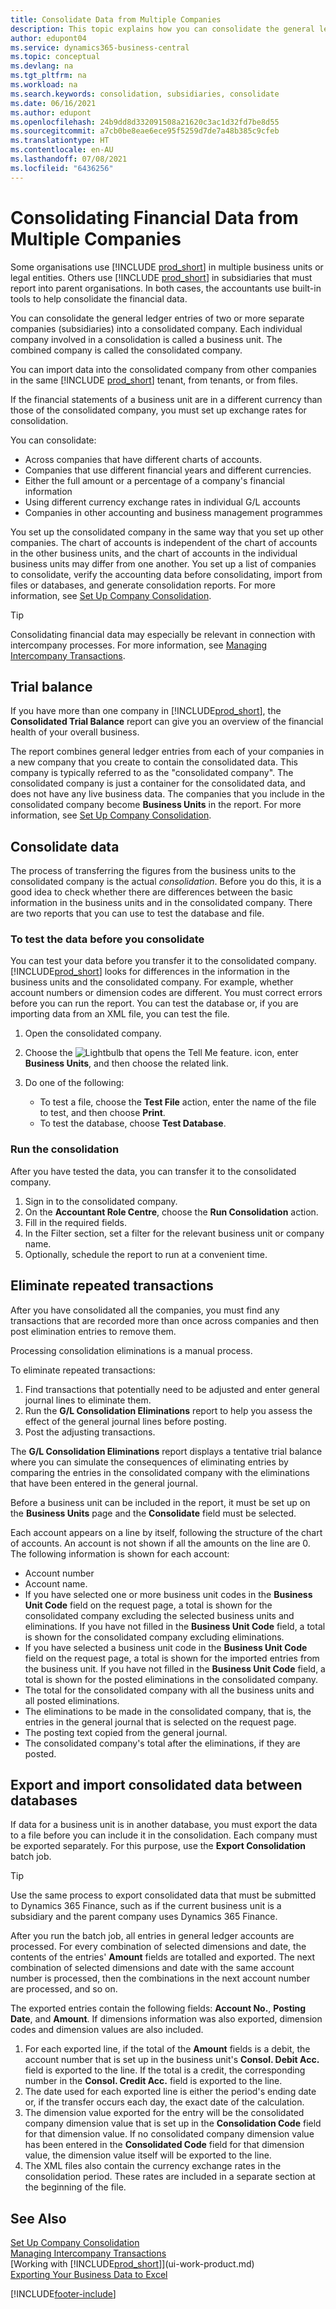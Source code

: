 ```yaml
---
title: Consolidate Data from Multiple Companies
description: This topic explains how you can consolidate the general ledger entries of two or more separate companies (subsidiaries) into a consolidated company.
author: edupont04
ms.service: dynamics365-business-central
ms.topic: conceptual
ms.devlang: na
ms.tgt_pltfrm: na
ms.workload: na
ms.search.keywords: consolidation, subsidiaries, consolidate
ms.date: 06/16/2021
ms.author: edupont
ms.openlocfilehash: 24b9dd8d332091508a21620c3ac1d32fd7be8d55
ms.sourcegitcommit: a7cb0be8eae6ece95f5259d7de7a48b385c9cfeb
ms.translationtype: HT
ms.contentlocale: en-AU
ms.lasthandoff: 07/08/2021
ms.locfileid: "6436256"
---
```

# <a name="consolidating-financial-data-from-multiple-companies"></a>Consolidating Financial Data from Multiple Companies

Some organisations use [!INCLUDE [prod_short](includes/prod_short.md)] in multiple business units or legal entities. Others use [!INCLUDE [prod_short](includes/prod_short.md)] in subsidiaries that must report into parent organisations. In both cases, the accountants use built-in tools to help consolidate the financial data.  

You can consolidate the general ledger entries of two or more separate companies (subsidiaries) into a consolidated company. Each individual company involved in a consolidation is called a business unit. The combined company is called the consolidated company.  

You can import data into the consolidated company from other companies in the same [!INCLUDE [prod_short](includes/prod_short.md)] tenant, from tenants, or from files.  

If the financial statements of a business unit are in a different currency than those of the consolidated company, you must set up exchange rates for consolidation.  

You can consolidate:  

* Across companies that have different charts of accounts.  
* Companies that use different financial years and different currencies.  
* Either the full amount or a percentage of a company's financial information
* Using different currency exchange rates in individual G/L accounts
* Companies in other accounting and business management programmes

You set up the consolidated company in the same way that you set up other companies. The chart of accounts is independent of the chart of accounts in the other business units, and the chart of accounts in the individual business units may differ from one another. You set up a list of companies to consolidate, verify the accounting data before consolidating, import from files or databases, and generate consolidation reports. For more information, see [Set Up Company Consolidation](finance-consolidated-company-reporting-setup.md).  

> [!TIP]
> Consolidating financial data may especially be relevant in connection with intercompany processes. For more information, see [Managing Intercompany Transactions](intercompany-manage.md).

## <a name="trial-balance"></a>Trial balance

If you have more than one company in [!INCLUDE[prod_short](includes/prod_short.md)], the **Consolidated Trial Balance** report can give you an overview of the financial health of your overall business.  

The report combines general ledger entries from each of your companies in a new company that you create to contain the consolidated data. This company is typically referred to as the "consolidated company". The consolidated company is just a container for the consolidated data, and does not have any live business data. The companies that you include in the consolidated company become **Business Units** in the report. For more information, see [Set Up Company Consolidation](finance-consolidated-company-reporting-setup.md).  

## <a name="consolidate-data"></a>Consolidate data

The process of transferring the figures from the business units to the consolidated company is the actual *consolidation*. Before you do this, it is a good idea to check whether there are differences between the basic information in the business units and in the consolidated company. There are two reports that you can use to test the database and file.

### <a name="to-test-the-data-before-you-consolidate"></a>To test the data before you consolidate

You can test your data before you transfer it to the consolidated company. [!INCLUDE[prod_short](includes/prod_short.md)] looks for differences in the information in the business units and the consolidated company. For example, whether account numbers or dimension codes are different. You must correct errors before you can run the report. You can test the database or, if you are importing data from an XML file, you can test the file.  

1. Open the consolidated company.  
2. Choose the ![Lightbulb that opens the Tell Me feature.](media/ui-search/search_small.png "Tell me what you want to do") icon, enter **Business Units**, and then choose the related link.  
3. Do one of the following:  

    * To test a file, choose the **Test File** action, enter the name of the file to test, and then choose **Print**.  
    * To test the database, choose **Test Database**.  

### <a name="run-the-consolidation"></a>Run the consolidation

After you have tested the data, you can transfer it to the consolidated company.  

1. Sign in to the consolidated company.  
2. On the **Accountant Role Centre**, choose the **Run Consolidation** action.  
3. Fill in the required fields.  
4. In the Filter section, set a filter for the relevant business unit or company name.  
5. Optionally, schedule the report to run at a convenient time.  

## <a name="eliminate-repeated-transactions"></a>Eliminate repeated transactions

After you have consolidated all the companies, you must find any transactions that are recorded more than once across companies and then post elimination entries to remove them.

Processing consolidation eliminations is a manual process.  

To eliminate repeated transactions:

1. Find transactions that potentially need to be adjusted and enter general journal lines to eliminate them.
2. Run the **G/L Consolidation Eliminations** report to help you assess the effect of the general journal lines before posting.
3. Post the adjusting transactions.

The **G/L Consolidation Eliminations** report displays a tentative trial balance where you can simulate the consequences of eliminating entries by comparing the entries in the consolidated company with the eliminations that have been entered in the general journal.

Before a business unit can be included in the report, it must be set up on the **Business Units** page and the **Consolidate** field must be selected.

Each account appears on a line by itself, following the structure of the chart of accounts. An account is not shown if all the amounts on the line are 0. The following information is shown for each account:

* Account number
* Account name.
* If you have selected one or more business unit codes in the **Business Unit Code** field on the request page, a total is shown for the consolidated company excluding the selected business units and eliminations. If you have not filled in the **Business Unit Code** field, a total is shown for the consolidated company excluding eliminations.
* If you have selected a business unit code in the **Business Unit Code** field on the request page, a total is shown for the imported entries from the business unit. If you have not filled in the **Business Unit Code** field, a total is shown for the posted eliminations in the consolidated company.
* The total for the consolidated company with all the business units and all posted eliminations.
* The eliminations to be made in the consolidated company, that is, the entries in the general journal that is selected on the request page.
* The posting text copied from the general journal.
* The consolidated company's total after the eliminations, if they are posted.

## <a name="export-and-import-consolidated-data-between-databases"></a>Export and import consolidated data between databases

If data for a business unit is in another database, you must export the data to a file before you can include it in the consolidation. Each company must be exported separately. For this purpose, use the **Export Consolidation** batch job.  

> [!TIP]
> Use the same process to export consolidated data that must be submitted to Dynamics 365 Finance, such as if the current business unit is a subsidiary and the parent company uses Dynamics 365 Finance.

After you run the batch job, all entries in general ledger accounts are processed. For every combination of selected dimensions and date, the contents of the entries' **Amount** fields are totalled and exported. The next combination of selected dimensions and date with the same account number is processed, then the combinations in the next account number are processed, and so on.  

The exported entries contain the following fields: **Account No.**, **Posting Date**, and **Amount**. If dimensions information was also exported, dimension codes and dimension values are also included.  

1. For each exported line, if the total of the **Amount** fields is a debit, the account number that is set up in the business unit's **Consol. Debit Acc.** field is exported to the line. If the total is a credit, the corresponding number in the **Consol. Credit Acc.** field is exported to the line.  
2. The date used for each exported line is either the period's ending date or, if the transfer occurs each day, the exact date of the calculation.  
3. The dimension value exported for the entry will be the consolidated company dimension value that is set up in the **Consolidation Code** field for that dimension value. If no consolidated company dimension value has been entered in the **Consolidated Code** field for that dimension value, the dimension value itself will be exported to the line.  
4. The XML files also contain the currency exchange rates in the consolidation period. These rates are included in a separate section at the beginning of the file.  

## <a name="see-also"></a>See Also

[Set Up Company Consolidation](finance-consolidated-company-reporting-setup.md)  
[Managing Intercompany Transactions](intercompany-manage.md)  
[Working with [!INCLUDE[prod_short](includes/prod_short.md)]](ui-work-product.md)  
[Exporting Your Business Data to Excel](about-export-data.md)


[!INCLUDE[footer-include](includes/footer-banner.md)]
